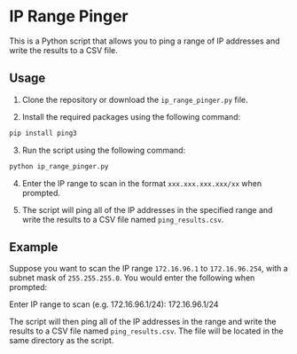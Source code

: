 # IP Range Pinger

This is a Python script that allows you to ping a range of IP addresses and write the results to a CSV file.

## Usage

1. Clone the repository or download the `ip_range_pinger.py` file.

2. Install the required packages using the following command:

```bash
pip install ping3
```

3. Run the script using the following command:

```bash
python ip_range_pinger.py
```

4. Enter the IP range to scan in the format `xxx.xxx.xxx.xxx/xx` when prompted.

5. The script will ping all of the IP addresses in the specified range and write the results to a CSV file named `ping_results.csv`.

## Example

Suppose you want to scan the IP range `172.16.96.1` to `172.16.96.254`, with a subnet mask of `255.255.255.0`. You would enter the following when prompted:

Enter IP range to scan (e.g. 172.16.96.1/24): 172.16.96.1/24

The script will then ping all of the IP addresses in the range and write the results to a CSV file named `ping_results.csv`. The file will be located in the same directory as the script.

